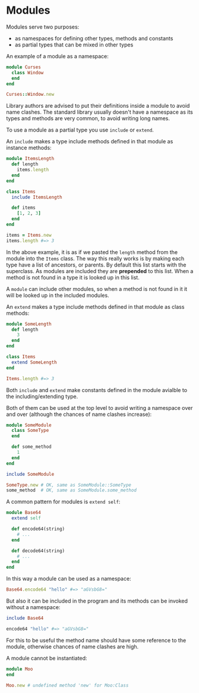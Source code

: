 # Modules

Modules serve two purposes:

* as namespaces for defining other types, methods and constants
* as partial types that can be mixed in other types

An example of a module as a namespace:

```ruby
module Curses
  class Window
  end
end

Curses::Window.new
```

Library authors are advised to put their definitions inside a module to avoid name clashes. The standard library usually doesn't have a namespace as its types and methods are very common, to avoid writing long names.

To use a module as a partial type you use `include` or `extend`.

An `include` makes a type include methods defined in that module as instance methods:

```ruby
module ItemsLength
  def length
    items.length
  end
end

class Items
  include ItemsLength

  def items
    [1, 2, 3]
  end
end

items = Items.new
items.length #=> 3
```

In the above example, it is as if we pasted the `length` method from the module into the `Items` class. The way this really works is by making each type have a list of ancestors, or parents. By default this list starts with the superclass. As modules are included they are **prepended** to this list. When a method is not found in a type it is looked up in this list.

A `module` can include other modules, so when a method is not found in it it will be looked up in the included modules.

An `extend` makes a type include methods defined in that module as class methods:

```ruby
module SomeLength
  def length
    3
  end
end

class Items
  extend SomeLength
end

Items.length #=> 3
```

Both `include` and `extend` make constants defined in the module avialble to the including/extending type.

Both of them can be used at the top level to avoid writing a namespace over and over (although the chances of name clashes increase):

```ruby
module SomeModule
  class SomeType
  end

  def some_method
    1
  end
end

include SomeModule

SomeType.new # OK, same as SomeModule::SomeType
some_method  # OK, same as SomeModule.some_method
```

A common pattern for modules is `extend self`:

```ruby
module Base64
  extend self

  def encode64(string)
    # ...
  end

  def decode64(string)
    # ...
  end
end
```

In this way a module can be used as a namespace:

```ruby
Base64.encode64 "hello" #=> "aGVsbG8="
```

But also it can be included in the program and its methods can be invoked without a namespace:

```ruby
include Base64

encode64 "hello" #=> "aGVsbG8="
```

For this to be useful the method name should have some reference to the module, otherwise chances of name clashes are high.

A module cannot be instantiated:

```ruby
module Moo
end

Moo.new # undefined method 'new' for Moo:Class
```
